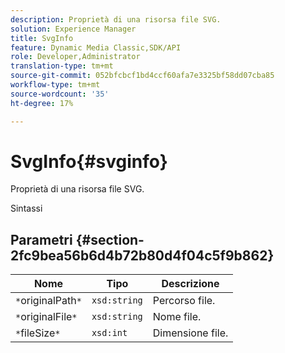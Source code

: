 ```yaml
---
description: Proprietà di una risorsa file SVG.
solution: Experience Manager
title: SvgInfo
feature: Dynamic Media Classic,SDK/API
role: Developer,Administrator
translation-type: tm+mt
source-git-commit: 052bfcbcf1bd4ccf60afa7e3325bf58dd07cba85
workflow-type: tm+mt
source-wordcount: '35'
ht-degree: 17%

---
```



# SvgInfo{#svginfo}

Proprietà di una risorsa file SVG.

Sintassi

## Parametri {#section-2fc9bea56b6d4b72b80d4f04c5f9b862}

| Nome | Tipo | Descrizione |
|---|---|---|
| `*`originalPath`*` | `xsd:string` | Percorso file. |
| `*`originalFile`*` | `xsd:string` | Nome file. |
| `*`fileSize`*` | `xsd:int` | Dimensione file. |

